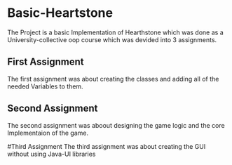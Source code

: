 # Basic-Heartstone
The Project is a basic Implementation of Hearthstone which was done as a University-collective oop course which was devided into 3 assignments.

## First Assignment
The first assignment was about creating the classes and adding all of the needed Variables to them.

## Second Assignment
The second assignment was aboout designing the game logic and the core Implementaion of the game.

#Third Assignment
The third assignment was about creating the GUI without using Java-UI libraries
